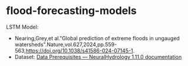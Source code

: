 # flood-forecasting-models

LSTM Model: 

- Nearing,Grey,et al."Global prediction of extreme floods in ungauged watersheds".Nature,vol.627,2024,pp.559-563,https://doi.org/10.1038/s41586-024-07145-1. 
- Dataset: [Data Prerequisites — NeuralHydrology 1.11.0 documentation](https://neuralhydrology.readthedocs.io/en/stable/tutorials/data-prerequisites.html) 